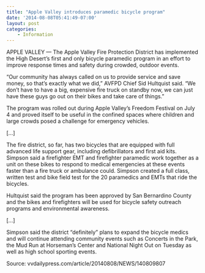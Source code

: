 ```yaml
---
title: "Apple Valley introduces paramedic bicycle program"
date: '2014-08-08T05:41:49-07:00'
layout: post
categories:
    - Information
---
```


APPLE VALLEY — The Apple Valley Fire Protection District has implemented the High Desert’s first and only bicycle paramedic program in an effort to improve response times and safety during crowded, outdoor events.

“Our community has always called on us to provide service and save money, so that’s exactly what we did,” AVFPD Chief Sid Hultquist said. “We don’t have to have a big, expensive fire truck on standby now, we can just have these guys go out on their bikes and take care of things.”

The program was rolled out during Apple Valley’s Freedom Festival on July 4 and proved itself to be useful in the confined spaces where children and large crowds posed a challenge for emergency vehicles.

\[…\]

The fire district, so far, has two bicycles that are equipped with full advanced life support gear, including defibrillators and first aid kits. Simpson said a firefighter EMT and firefighter paramedic work together as a unit on these bikes to respond to medical emergencies at these events faster than a fire truck or ambulance could. Simpson created a full class, written test and bike field test for the 20 paramedics and EMTs that ride the bicycles.

Hultquist said the program has been approved by San Bernardino County and the bikes and firefighters will be used for bicycle safety outreach programs and environmental awareness.

\[…\]

Simpson said the district “definitely” plans to expand the bicycle medics and will continue attending community events such as Concerts in the Park, the Mud Run at Horseman’s Center and National Night Out on Tuesday as well as high school sporting events.

Source: vvdailypress.com/article/20140808/NEWS/140809807